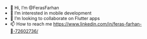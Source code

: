- 👋 Hi, I’m @FerasFarhan
- 👀 I’m interested in mobile development
- 💞️ I’m looking to collaborate on Flutter apps
- 📫 How to reach me https://www.linkedin.com/in/feras-farhan--72602736/

<!---
FerasFarhan/FerasFarhan is a ✨ special ✨ repository because its `README.md` (this file) appears on your GitHub profile.
You can click the Preview link to take a look at your changes.
--->
